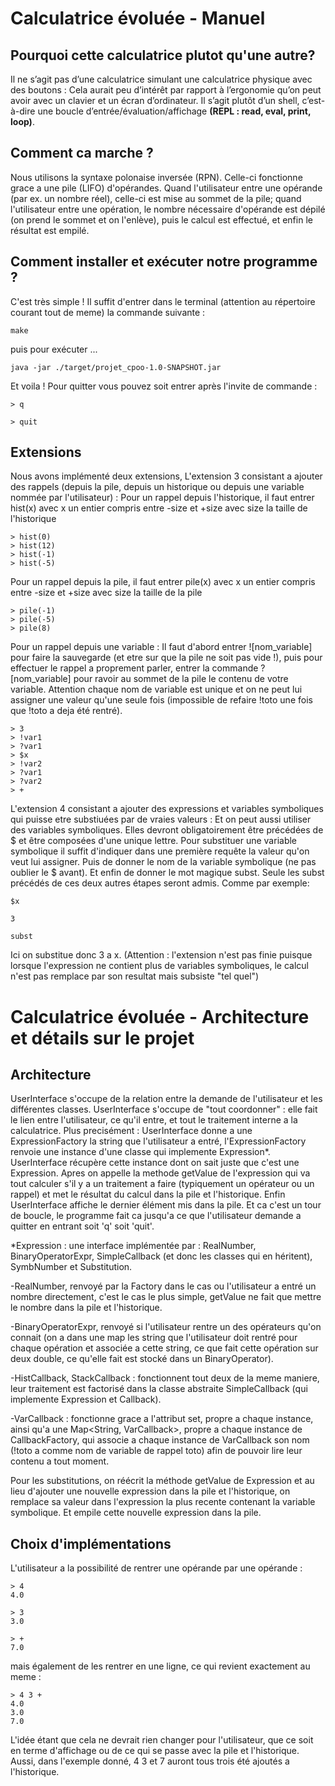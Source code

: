 # Calculatrice évoluée - Manuel

## Pourquoi cette calculatrice plutot qu'une autre?
Il ne s’agit pas d’une calculatrice simulant une calculatrice physique avec des boutons :
Cela aurait peu d’intérêt par rapport à l’ergonomie qu’on peut avoir avec un clavier et un écran d’ordinateur.
Il s’agit plutôt d’un shell, c’est-à-dire une boucle d’entrée/évaluation/affichage **(REPL : read, eval, print, loop)**.

## Comment ca marche ?

Nous utilisons la syntaxe polonaise inversée (RPN). Celle-ci fonctionne grace a une pile (LIFO) d'opérandes.
Quand l'utilisateur entre une opérande (par ex. un nombre réel), celle-ci est mise au sommet de la pile; 
quand l'utilisateur entre une opération, le nombre nécessaire d'opérande est dépilé (on prend le sommet et on l'enlève), 
puis le calcul est effectué, et enfin le résultat est empilé.

## Comment installer et exécuter notre programme ?

C'est très simple ! Il suffit d'entrer dans le terminal (attention au répertoire courant tout de meme) la commande suivante :

``` 
make
```

puis pour exécuter ...
```
java -jar ./target/projet_cpoo-1.0-SNAPSHOT.jar
```

Et voila ! Pour quitter vous pouvez soit entrer après l'invite de commande :
```
> q
```
```
> quit
```

## Extensions

Nous avons implémenté deux extensions, 
L'extension 3 consistant a ajouter des rappels (depuis la pile, depuis un historique ou depuis une variable nommée par l'utilisateur) :
Pour un rappel depuis l'historique, il faut entrer hist(x) avec x un entier compris entre -size et +size avec size la taille de l'historique
```
> hist(0)
> hist(12)
> hist(-1)
> hist(-5)
```
Pour un rappel depuis la pile, il faut entrer pile(x) avec x un entier compris entre -size et +size avec size la taille de la pile
```
> pile(-1)
> pile(-5)
> pile(8)
```
Pour un rappel depuis une variable :
Il faut d'abord entrer ![nom_variable] pour faire la sauvegarde (et etre sur que la pile ne soit pas vide !),
puis pour effectuer le rappel a proprement parler, entrer la commande ?[nom_variable] pour ravoir au sommet
de la pile le contenu de votre variable. Attention chaque nom de variable est unique et on ne peut lui
assigner une valeur qu'une seule fois (impossible de refaire !toto une fois que !toto a deja été rentré).
```
> 3
> !var1
> ?var1
> $x
> !var2
> ?var1
> ?var2
> +

```

L'extension 4 consistant a ajouter des expressions et variables symboliques qui puisse etre substiuées par de vraies valeurs :
Et on peut aussi utiliser des variables symboliques. Elles devront obligatoirement
être précédées de $ et être composées d'une unique lettre. Pour substituer une variable symbolique
il suffit d'indiquer dans une première requête la valeur qu'on veut lui assigner. 
Puis de donner le nom de la variable symbolique (ne pas oublier le $ avant). 
Et enfin de donner le mot magique subst. 
Seule les subst précédés de ces deux autres étapes seront admis. 
Comme par exemple:
```
$x
```
```
3
```
```
subst
```
Ici on substitue donc 3 a x.
(Attention : l'extension n'est pas finie puisque lorsque l'expression ne contient plus
de variables symboliques, le calcul n'est pas remplace par son resultat mais subsiste "tel quel")

# Calculatrice évoluée - Architecture et détails sur le projet

## Architecture

UserInterface s'occupe de la relation entre la demande de l'utilisateur et les différentes classes.
UserInterface s'occupe de "tout coordonner" : elle fait le lien entre l'utilisateur, ce qu'il entre,
et tout le traitement interne a la calculatrice. Plus precisément :
UserInterface donne a une ExpressionFactory la string que l'utilisateur a entré, 
l'ExpressionFactory renvoie une instance d'une classe qui implemente Expression*. 
UserInterface récupère cette instance dont on sait juste que c'est une Expression. 
Apres on appelle la methode getValue de l'expression qui va tout calculer
s'il y a un traitement a faire (typiquement un opérateur ou un rappel) et met le 
résultat du calcul dans la pile et l'historique. 
Enfin UserInterface affiche le dernier élément mis dans la pile. 
Et ca c'est un tour de boucle, le programme fait ca jusqu'a ce que l'utilisateur 
demande a quitter en entrant soit 'q' soit 'quit'.

*Expression : une interface implémentée par :
RealNumber, BinaryOperatorExpr, SimpleCallback (et donc les classes qui en héritent),
SymbNumber et Substitution.

-RealNumber, renvoyé par la Factory dans le cas ou l'utilisateur a entré un nombre directement, 
c'est le cas le plus simple, getValue ne fait que mettre le nombre dans la pile et l'historique.

-BinaryOperatorExpr, renvoyé si l'utilisateur rentre un des opérateurs qu'on connait 
(on a dans une map les string que l'utilisateur doit rentré pour chaque opération
et associée a cette string, ce que fait cette opération sur deux double, 
ce qu'elle fait est stocké dans un BinaryOperator<Double>).

-HistCallback, StackCallback : fonctionnent tout deux de la meme maniere, leur traitement
est factorisé dans la classe abstraite SimpleCallback (qui implemente Expression et Callback).

-VarCallback : fonctionne grace a l'attribut set, propre a chaque instance, ainsi
qu'a une Map<String, VarCallback>, propre a chaque instance de CallbackFactory, qui associe a chaque instance de VarCallback
son nom (!toto a comme nom de variable de rappel toto) afin de pouvoir lire leur contenu
a tout moment.

Pour les substitutions, on réécrit la méthode getValue de Expression et au lieu d'ajouter une nouvelle expression dans la pile et l'historique, on remplace sa valeur dans l'expression la plus recente contenant la variable symbolique. Et empile cette nouvelle expression dans la pile.

## Choix d'implémentations

L'utilisateur a la possibilité de rentrer une opérande par une opérande :
```
> 4
4.0

> 3
3.0

> +
7.0
```
mais également de les rentrer en une ligne, ce qui revient exactement au meme :
```
> 4 3 +
4.0
3.0
7.0
```
L'idée étant que cela ne devrait rien changer pour l'utilisateur, que ce soit en terme d'affichage ou de ce qui se passe avec la pile et l'historique. Aussi, dans l'exemple donné, 4 3 et 7 auront tous trois été ajoutés a l'historique.



